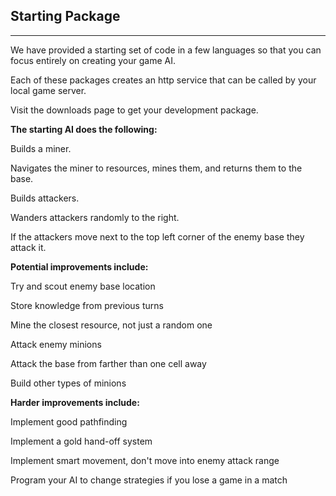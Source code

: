 ﻿## Starting Package

***

We have provided a starting set of code in a few languages so that you can focus entirely on creating your game AI.

Each of these packages creates an http service that can be called by your local game server.

Visit the downloads page to get your development package.

**The starting AI does the following:**

Builds a miner.

Navigates the miner to resources, mines them, and returns them to the base.

Builds attackers.

Wanders attackers randomly to the right.

If the attackers move next to the top left corner of the enemy base they attack it.

**Potential improvements include:**

Try and scout enemy base location

Store knowledge from previous turns

Mine the closest resource, not just a random one

Attack enemy minions

Attack the base from farther than one cell away

Build other types of minions

**Harder improvements include:**

Implement good pathfinding

Implement a gold hand-off system

Implement smart movement, don't move into enemy attack range

Program your AI to change strategies if you lose a game in a match
